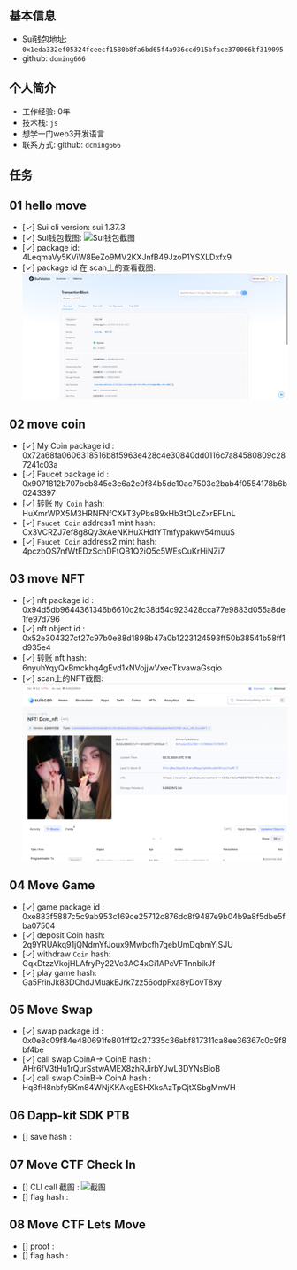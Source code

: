 ## 基本信息
- Sui钱包地址: `0x1eda332ef05324fceecf1580b8fa6bd65f4a936ccd915bface370066bf319095`
- github: `dcming666`

## 个人简介
- 工作经验: 0年
- 技术栈: `js`
- 想学一门web3开发语言
- 联系方式: github: `dcming666` 

## 任务

##   01 hello move  
- [✓] Sui cli version: sui 1.37.3
- [✓] Sui钱包截图: ![Sui钱包截图](./images/wallet.png.png)
- [✓] package id: 4LeqmaVy5KViW8EeZo9MV2KXJnfB49JzoP1YSXLDxfx9
- [✓] package id 在 scan上的查看截图:![Scan截图](./images/task1.png)

##   02 move coin
- [✓] My Coin package id : 0x72a68fa0606318516b8f5963e428c4e30840dd0116c7a84580809c287241c03a
- [✓] Faucet package id : 0x9071812b707beb845e3e6a2e0f84b5de10ac7503c2bab4f0554178b6b0243397
- [✓] 转账 `My Coin` hash: HuXmrWPX5M3HRNFNfCXkT3yPbsB9xHb3tQLcZxrEFLnL
- [✓] `Faucet Coin` address1 mint hash: Cx3VCRZJ7ef8g8Qy3xAeNKHuXHdtYTmfypakwv54muuS
- [✓] `Faucet Coin` address2 mint hash: 4pczbQS7nfWtEDzSchDFtQB1Q2iQ5c5WEsCuKrHiNZi7

##   03 move NFT
- [✓] nft package id : 0x94d5db9644361346b6610c2fc38d54c923428cca77e9883d055a8de1fe97d796
- [✓] nft object id : 0x52e304327cf27c97b0e88d1898b47a0b1223124593ff50b38541b58ff1d935e4
- [✓] 转账 nft  hash: 6nyuhYqyQxBmckhq4gEvd1xNVojjwVxecTkvawaGsqio
- [✓] scan上的NFT截图:![Scan截图](./images/nft.png)

##   04 Move Game
- [✓] game package id : 0xe883f5887c5c9ab953c169ce25712c876dc8f9487e9b04b9a8f5dbe5fba07504
- [✓] deposit Coin hash: 2q9YRUAkq91jQNdmYfJoux9Mwbcfh7gebUmDqbmYjSJU
- [✓] withdraw `Coin` hash: GqxDtzzVkojHLAfryPy22Vc3AC4xGi1APcVFTnnbikJf
- [✓] play game hash: Ga5FrinJk83DChdJMuakEJrk7zz56odpFxa8yDovT8xy

##   05 Move Swap
- [✓] swap package id : 0x0e8c09f84e480691fe801ff12c27335c36abf817311ca8ee36367c0c9f8bf4be
- [✓] call swap CoinA-> CoinB  hash : AHr6fV3tHu1rQurSstwAMEX8zhRJirbYJwL3DYNsBioB
- [✓] call swap CoinB-> CoinA  hash : Hq8fH8nbfy5Km84WNjKKAkgESHXksAzTpCjtXSbgMmVH

##   06 Dapp-kit SDK PTB
- [] save hash :

##   07 Move CTF Check In
- [] CLI call 截图 : ![截图](./images/你的图片地址)
- [] flag hash :

##   08 Move CTF Lets Move
- [] proof : 
- [] flag hash :

